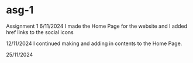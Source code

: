 # asg-1
Assignment 1
6/11/2024
I made the Home Page for the website and I added href links to the social icons

12/11/2024
I continued making and adding in contents to the Home Page.

25/11/2024